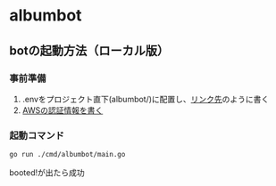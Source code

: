 # albumbot

## botの起動方法（ローカル版）

### 事前準備

1. .envをプロジェクト直下(albumbot/)に配置し、[リンク先](https://discordapp.com/channels/252122237761486849/788388972825018368/891657884570619934)のように書く
1. [AWSの認証情報を書く](https://docs.aws.amazon.com/ja_jp/cli/latest/userguide/cli-configure-files.html)

### 起動コマンド

```sh
go run ./cmd/albumbot/main.go  
```

booted!が出たら成功
